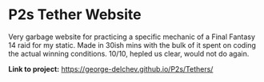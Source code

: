 # P2s Tether Website
Very garbage website for practicing a specific mechanic of a Final Fantasy 14 raid for my static. 
Made in 30ish mins with the bulk of it spent on coding the actual winning conditions.
10/10, hepled us clear, would not do again.

**Link to project:** https://george-delchev.github.io/P2s/Tethers/

